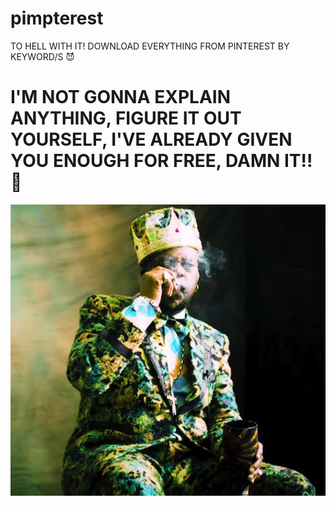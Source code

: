 # pimpterest
TO HELL WITH IT! DOWNLOAD EVERYTHING FROM PINTEREST BY KEYWORD/S 😈

# I'M NOT GONNA EXPLAIN ANYTHING, FIGURE IT OUT YOURSELF, I'VE ALREADY GIVEN YOU ENOUGH FOR FREE, DAMN IT!! 🤬

![Pimp](pimp.jpg)
